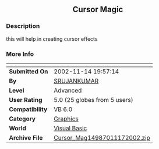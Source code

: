 ﻿<div align="center">

## Cursor Magic


</div>

### Description

this will help in creating cursor effects
 
### More Info
 


<span>             |<span>
---                |---
**Submitted On**   |2002-11-14 19:57:14
**By**             |[SRUJANKUMAR](https://github.com/Planet-Source-Code/PSCIndex/blob/master/ByAuthor/srujankumar.md)
**Level**          |Advanced
**User Rating**    |5.0 (25 globes from 5 users)
**Compatibility**  |VB 6\.0
**Category**       |[Graphics](https://github.com/Planet-Source-Code/PSCIndex/blob/master/ByCategory/graphics__1-46.md)
**World**          |[Visual Basic](https://github.com/Planet-Source-Code/PSCIndex/blob/master/ByWorld/visual-basic.md)
**Archive File**   |[Cursor\_Mag14987011172002\.zip](https://github.com/Planet-Source-Code/srujankumar-cursor-magic__1-40794/archive/master.zip)








